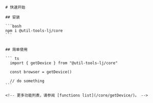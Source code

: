     # 快速开始

    ## 安装

    ```bash
    npm i @util-tools-lj/core
    ```


    ## 简单使用

    ``` ts
      import { getDevice } from "@util-tools-lj/core"

      const browser = getDevice()

      // do something
    ```

    <!-- 更多功能列表，请参阅 [functions list](/core/getDevice/)。 -->
